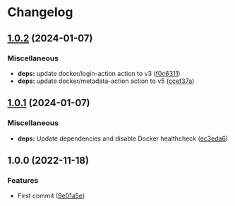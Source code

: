 # Changelog

## [1.0.2](https://github.com/mountaindude/garo-gnm1d-moxa/compare/garo-gnm1d-moxa-v1.0.1...garo-gnm1d-moxa-v1.0.2) (2024-01-07)


### Miscellaneous

* **deps:** update docker/login-action action to v3 ([f0c6311](https://github.com/mountaindude/garo-gnm1d-moxa/commit/f0c63111e5b4ed5a6d67fdcf6a97977a8ad82843))
* **deps:** update docker/metadata-action action to v5 ([ccef37a](https://github.com/mountaindude/garo-gnm1d-moxa/commit/ccef37ac6e685d7403985781d85360a621844e47))

## [1.0.1](https://github.com/mountaindude/garo-gnm1d-moxa/compare/garo-gnm1d-moxa-v1.0.0...garo-gnm1d-moxa-v1.0.1) (2024-01-07)


### Miscellaneous

* **deps:** Update dependencies and disable Docker healthcheck ([ec3eda6](https://github.com/mountaindude/garo-gnm1d-moxa/commit/ec3eda63b87dded8260a39db5f26b66a5dd5601f))

## 1.0.0 (2022-11-18)


### Features

* First commit ([9e01a5e](https://github.com/mountaindude/garo-gnm1d-moxa/commit/9e01a5ea9ce5709833dea79632e437765f7d561b))
